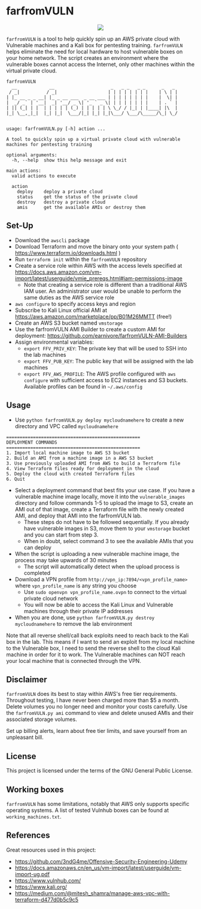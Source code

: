 # farfromVULN

<p align="center">
  <img src="https://img.shields.io/github/license/earnivore/farfromVULN?style=plastic">
</p>

`farfromVULN` is a tool to help quickly spin up an AWS private cloud with Vulnerable machines and a Kali box for pentesting training. `farfromVULN` helps eliminate the need for local hardware to host vulnerable boxes on your home network. The script creates an environment where the vulnerable boxes cannot access the Internet, only other machines within the virtual private cloud.

```
farfromVULN
  __            __                     _   _ _   _ _      _   _ 
 / _|          / _|                   | | | | | | | |    | \ | |
| |_ __ _ _ __| |_ _ __ ___  _ __ ___ | | | | | | | |    |  \| |
|  _/ _` | '__|  _| '__/ _ \| '_ ` _ \| | | | | | | |    | . ` |
| || (_| | |  | | | | | (_) | | | | | \ \_/ / |_| | |____| |\  |
|_| \__,_|_|  |_| |_|  \___/|_| |_| |_|\___/ \___/\_____/\_| \_/


usage: farfromVULN.py [-h] action ...

A tool to quickly spin up a virtual private cloud with vulnerable machines for pentesting training

optional arguments:
  -h, --help  show this help message and exit

main actions:
  valid actions to execute

  action
    deploy    deploy a private cloud
    status    get the status of the private cloud
    destroy   destroy a private cloud
    amis      get the available AMIs or destroy them
```

## Set-Up

- Download the `awscli` package
- Download Terraform and move the binary onto your system path ( https://www.terraform.io/downloads.html )
- Run `terraform init` within the `farfromVULN` repository
- Create a service role within AWS with the access levels specified at https://docs.aws.amazon.com/vm-import/latest/userguide/vmie_prereqs.html#iam-permissions-image
  - Note that creating a service role is different than a traditional AWS IAM user. An administrator user would be unable to perform the same duties as the AWS service role
- `aws configure` to specify access keys and region
- Subscribe to Kali Linux official AMI at https://aws.amazon.com/marketplace/pp/B01M26MMTT (free!)
- Create an AWS S3 bucket named `vmstorage`
- Use the farfromVULN AMI Builder to create a custom AMI for deployment: https://github.com/earnivore/farfromVULN-AMI-Builders
- Assign environmental variables:
  - `export FFV_PRIV_KEY`: The private key that will be used to SSH into the lab machines
  - `export FFV_PUB_KEY`: The public key that will be assigned with the lab machines
  - `export FFV_AWS_PROFILE`: The AWS profile configured with `aws configure` with sufficient access to EC2 instances and S3 buckets. Available profiles can be found in `~/.aws/config`

## Usage

- Use `python farfromVULN.py deploy mycloudnamehere` to create a new directory and VPC called `mycloudnamehere`
```
==================================================
DEPLOYMENT COMMANDS
==================================================
1. Import local machine image to AWS S3 bucket
2. Build an AMI from a machine image in a AWS S3 bucket
3. Use previously uploaded AMI from AWS to build a Terraform file
4. View Terraform files ready for deployment in the cloud
5. Deploy the cloud with created Terraform files
6. Quit
```
- Select a deployment command that best fits your use case. If you have a vulnerable machine image locally, move it into the `vulnerable_images` directory and follow commands 1-5 to upload the image to S3, create an AMI out of that image, create a Terraform file with the newly created AMI, and deploy that AMI into the farfromVULN lab.
  - These steps do not have to be followed sequentially. If you already have vulnerable images in S3, move them to your `vmstorage` bucket and you can start from step 3.
  - When in doubt, select command 3 to see the available AMIs that you can deploy
- When the script is uploading a new vulnerable machine image, the process may take upwards of 30 minutes
  - The script will automatically detect when the upload process is completed
- Download a VPN profile from `http://vpn_ip:7894/<vpn_profile_name>` where `vpn_profile_name` is any string you choose
  - Use `sudo openvpn vpn_profile_name.ovpn` to connect to the virtual private cloud network
  - You will now be able to access the Kali Linux and Vulnerable machines through their private IP addresses
- When you are done, use `python farfromVULN.py destroy mycloudnamehere` to remove the lab environment

Note that all reverse shell/call back exploits need to reach back to the Kali box in the lab. This means if I want to send an exploit from my local machine to the Vulnerable box, I need to send the reverse shell to the cloud Kali machine in order for it to work. The Vulnerable machines can NOT reach your local machine that is connected through the VPN.

## Disclaimer

`farfromVULN` does its best to stay within AWS's free tier requirements. Throughout testing, I have never been charged more than $5 a month. Delete volumes you no longer need and monitor your costs carefully. Use the `farfromVULN.py ami` command to view and delete unused AMIs and their associated storage volumes.

Set up billing alerts, learn about free tier limits, and save yourself from an unpleasant bill.

## License

This project is licensed under the terms of the GNU General Public License.

## Working boxes

`farfromVULN` has some limitations, notably that AWS only supports specific operating systems. A list of tested Vulnhub boxes can be found at `working_machines.txt`.

## References

Great resources used in this project:

- https://github.com/3ndG4me/Offensive-Security-Engineering-Udemy
- https://docs.amazonaws.cn/en_us/vm-import/latest/userguide/vm-import-ug.pdf
- https://www.vulnhub.com/
- https://www.kali.org/
- https://medium.com/@mitesh_shamra/manage-aws-vpc-with-terraform-d477d0b5c9c5
